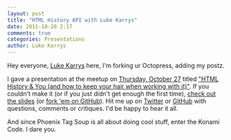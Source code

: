 ```yaml
---
layout: post
title: "HTML History API with Luke Karrys"
date: 2011-10-28 2:17
comments: true
categories: Presentations
author: Luke Karrys
---
```


Hey everyone, <a href="http://twitter.com">Luke Karrys</a> here, I'm forking ur Octopress, adding my postz.

I gave a presentation at the meetup on <a href="http://tagsoup.github.com/blog/2011/10/24/new-post/">Thursday, October 27</a> titled <a href="http://lukecod.es/presentation-slides/html5-history-102711">"HTML History &amp; You (and how to keep your hair when working with it)"</a>. If you couldn't make it (or if you just didn't get enough the first time), <a href="http://lukecod.es/presentation-slides/html5-history-102711">check out the slides</a> (or <a href="https://github.com/lukekarrys/presentation-slides">fork 'em on GitHub</a>). Hit me up on <a href="http://twitter.com">Twitter</a> or <a href="https://github.com/lukekarrys">GitHub</a> with questions, comments or critiques. I'd be happy to hear it all.

And since Phoenix Tag Soup is all about doing cool stuff, enter the Konami Code. I dare you.